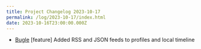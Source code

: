 ```yaml
---
title: Project Changelog 2023-10-17
permalink: /log/2023-10-17/index.html
date: 2023-10-16T23:00:00.000Z
---
```


- [Bugle](https://bugle.lol) [feature] Added RSS and JSON feeds to profiles and local timeline